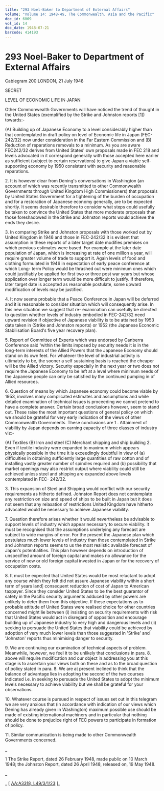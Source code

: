 ```yaml
---
title: "293 Noel-Baker to Department of External Affairs"
volume: "Volume 14: 1948-49, The Commonwealth, Asia and the Pacific"
doc_id: 6069
vol_id: 14
doc_date: 1948-07-21
barcode: 414193
---
```


# 293 Noel-Baker to Department of External Affairs

Cablegram 200 LONDON, 21 July 1948

SECRET

LEVEL OF ECONOMIC LIFE IN JAPAN

Other Commonwealth Governments will have noticed the trend of thought in the United States (exemplified by the Strike and Johnston reports [1]) towards:-

(A) Building up of Japanese Economy to a level considerably higher than that contemplated in draft policy on level of Economic life in Japan (FEC-242/32) now under consideration in the Far Eastern Commission and (B) Reduction of reparations removals to a minimum. As you are aware FEC242/32 derives from United States' own proposals made in FEC 218 and levels advocated in it correspond generally with those accepted here earlier as sufficient (subject to certain reservations) to give Japan a viable self-supporting economy by 1950 consistent with security and reasonable reparations.

2\. It is however clear from Dening's conversations in Washington (an account of which was recently transmitted to other Commonwealth Governments through United Kingdom High Commissioners) that proposals by United States Government for a tightening of the burden of occupation and for a restoration of Japanese economy generally, are to be expected shortly. It seems desirable therefore to consider what steps could usefully be taken to convince the United States that more moderate proposals than those foreshadowed in the Strike and Johnston reports would achieve the ends they desire.

3\. In comparing Strike and Johnston proposals with those worked out by United Kingdom in 1946 and those in FEC-242/32 it is evident that assumption in these reports of a later target date modifies premises on which previous estimates were based. For example at the later date population of Japan, which is increasing at rate of one million a year, will require greater volume of trade to support it. Again levels of food and clothing formulated in 1946 in expectation of early peace conference at which Long- term Policy would be thrashed out were minimum ones which could justifiably be applied for first two or three post war years but whose application over longer term would be more difficult to justify. If therefore, later target date is accepted as reasonable postulate, some upward modification of levels may be justified.

4\. It now seems probable that a Peace Conference in Japan will be deferred and it is reasonable to consider situation which will consequently arise. In this new situation we suggest that re- examination can usefully be directed to question whether levels of industry embodied in FEC-242/32 need upward revision if objective of Japanese viability is to be attained by 1953 date taken in (Strike and Johnston reports) or 1952 (the Japanese Economic Stabilisation Board's five year recovery plan).

5\. Report of Committee of Experts which was endorsed by Canberra Conference said 'within the limits imposed by security needs it is in the long-term interests of the Allied Powers that the Japanese Economy should stand on its own feet. For whatever the level of industrial activity is ultimately to be, the sooner a self sustaining basis is reached the cheaper will be the Allied victory. Security especially in the next year or two does not require the Japanese Economy to be left at a level where minimum needs of the Japanese people can only be satisfied by the continued pumping in of Allied resources.

6\. Question of means by which Japanese economy could become viable by 1953, involves many complicated estimates and assumptions and while detailed examination of technical issues is proceeding we cannot pretend to have a complete answer. Certain broad conclusions however, seem to stand out. These raise the most important questions of general policy on which we should be grateful for very early indication of the views of other Commonwealth Governments. These conclusions are 1 . Attainment of viability by Japan depends on earning capacity of three classes of industry viz:-

(A) Textiles (B) Iron and steel (C) Merchant shipping and ship building 2. Even if textile industry were expanded to maximum which appears physically possible in the time it is exceedingly doubtful in view of (a) difficulties in obtaining sufficiently large quantities of raw cotton and of installing vastly greater number of spindles required and (b) possibility that market openings may also restrict output where viability could still be achieved unless steel and shipping are expanded above levels contemplated in FEC- 242/32.

3\. This expansion of Steel and Shipping would conflict with our security requirements as hitherto defined. Johnston Report does not contemplate any restriction on size and speed of ships to be built in Japan but it does not seem that any relaxation of restrictions United Kingdom have hitherto advocated would be necessary to achieve Japanese viability.

7\. Question therefore arises whether it would nevertheless be advisable to support levels of industry which appear necessary to secure viability. It must be recognised that the assumptions underlying any forecast are subject to wide margins of error. For the present the Japanese plan which postulates much lower levels of industry than those contemplated in Strike and Johnston reports seems to us the most realistic available forecast of Japan's potentialities. This plan however depends on introduction of unspecified amount of foreign capital and makes no allowance for the service of new or old foreign capital invested in Japan or for the recovery of occupation costs.

8\. It must be expected that United States would be most reluctant to adopt any course which they felt did not assure Japanese viability within a short term of years land] consequent reduction of cost of Japan to American taxpayer. Since they consider United States to be the best guarantor of safety in the Pacific security arguments adduced by other powers are unlikely to deter them from this objective. If these expectations as to probable attitude of United States were realised choice for other countries concerned might lie between (i) insisting on security requirements with risk that United States would act in disregard of opposition and encourage building up of Japanese industry to very high and dangerous levels and (ii) seeking to persuade the United States that viability could be achieved by adoption of very much lower levels than those suggested in 'Strike' and 'Johnston' reports thus minimising danger to security.

9\. We are continuing our examination of technical aspects of problem. Meanwhile, however, we feel it to be unlikely that conclusions in para. 8. above will require modification and our object in addressing you at this stage is to ascertain your views both on these and as to the broad question of policy stated in para. 8. We are at present inclined to think that the balance of advantage lies in adopting the second of the two courses indicated i.e. in seeking to persuade the United States to adopt the minimum levels necessary to achieve viability but we shall be grateful for your observations.

10\. Whatever course is pursued in respect of issues set out in this telegram we are very anxious that (in accordance with indication of our views which Dening has already given in Washington) maximum possible use should be made of existing international machinery and in particular that nothing should be done to prejudice right of FEC powers to participate in formation of policy.

11\. Similar communication is being made to other Commonwealth Governments concerned.

_

1 The Strike Report, dated 26 February 1948, made public on 10 March 1948; the Johnston Report, dated 26 April 1948, released on, 19 May 1948.

_

_ [ [AA:A3318, L49/3/1/23](http://www.naa.gov.au/cgi-bin/Search?O=I&Number=414193) ]_
